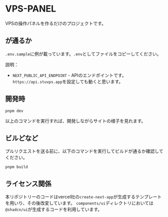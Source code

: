 # VPS-PANEL
VPSの操作パネルを作るだけのプロジェクトです。

## が通るか
`.env.sample`に例が載っています。`.env`としてファイルをコピーしてください。

説明：
- `NEXT_PUBLIC_API_ENDPOINT` - APIのエンドポイントです。`https://api.stuvps.app`を設定しても動くと思います。

## 開発時
```
pnpm dev
```
以上のコマンドを実行すれば、開発しながらサイトの様子を見れます。

## ビルどなど
プルリクエストを送る前に、以下のコマンドを実行してビルドが通るか確認してください。
```
pnpm build
```

## ライセンス関係
本リポジトリーのコードはvercel社の`create-next-app`が生成するテンプレートを用いり、その後改変しています。
`components/ui`ディレクトリにおいては`@shadcn/ui`が生成するコードを利用しています。